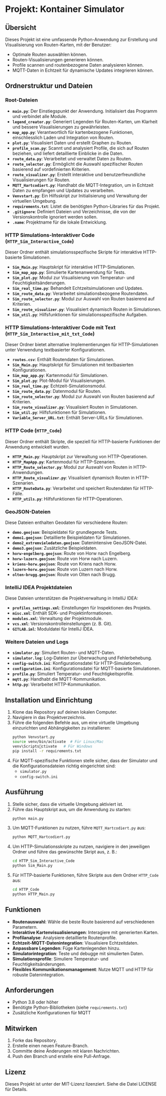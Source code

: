 
# Projekt: Kontainer Simulator

## Übersicht
Dieses Projekt ist eine umfassende Python-Anwendung zur Erstellung und Visualisierung von Routen-Karten, mit der Benutzer:

- Optimale Routen auswählen können.
- Routen-Visualisierungen generieren können.
- Profile scannen und routenbezogene Daten analysieren können.
- MQTT-Daten in Echtzeit für dynamische Updates integrieren können.

## Ordnerstruktur und Dateien

### Root-Dateien
- **`main.py`**: Der Einstiegspunkt der Anwendung. Initialisiert das Programm und verbindet alle Module.
- **`legend_creator.py`**: Generiert Legenden für Routen-Karten, um Klarheit und bessere Visualisierungen zu gewährleisten.
- **`map_app.py`**: Verantwortlich für kartenbezogene Funktionen, einschliesslich Laden und Integration von Routen.
- **`plot.py`**: Visualisiert Daten und erstellt Graphen zu Routen.
- **`profile_scan.py`**: Scannt und analysiert Profile, die sich auf Routen beziehen, und liefert detaillierte Einblicke in die Daten.
- **`route_data.py`**: Verarbeitet und verwaltet Daten zu Routen.
- **`route_selector.py`**: Ermöglicht die Auswahl spezifischer Routen basierend auf vordefinierten Kriterien.
- **`route_visualizer.py`**: Erstellt interaktive und benutzerfreundliche Visualisierungen für Routen.
- **`MQTT_Hartcodiert.py`**: Handhabt die MQTT-Integration, um in Echtzeit Daten zu empfangen und Updates zu verarbeiten.
- **`Venvstart.py`**: Ein Hilfsskript zur Initialisierung und Verwaltung der virtuellen Umgebung.
- **`requirements.txt`**: Listet die benötigten Python-Libraries für das Projekt.
- **`.gitignore`**: Definiert Dateien und Verzeichnisse, die von der Versionskontrolle ignoriert werden sollen.
- **`.name`**: Projektname für die lokale Entwicklung.

### HTTP Simulations-Interaktiver Code (`HTTP_Sim_Interactive_Code`)
Dieser Ordner enthält simulationsspezifische Skripte für interaktive HTTP-basierte Simulationen.

- **`Sim_Main.py`**: Hauptskript für interaktive HTTP-Simulationen.
- **`Sim_map_app.py`**: Simulierte Kartenanwendung für Tests.
- **`Sim_plot.py`**: Modul zur Visualisierung von Temperatur- und Feuchtigkeitsänderungen.
- **`Sim_real_time.py`**: Behandelt Echtzeitsimulationen und Updates.
- **`Sim_route_data.py`**: Verarbeitet simulationsbezogene Routendaten.
- **`Sim_route_selector.py`**: Modul zur Auswahl von Routen basierend auf Kriterien.
- **`Sim_route_visualizer.py`**: Visualisiert dynamisch Routen in Simulationen.
- **`Sim_util.py`**: Hilfsfunktionen für simulationsspezifische Aufgaben.

### HTTP Simulations-Interaktiver Code mit Text (`HTTP_Sim_Interactive_mit_txt_Code`)
Dieser Ordner bietet alternative Implementierungen für HTTP-Simulationen unter Verwendung textbasierter Konfigurationen.

- **`routes.csv`**: Enthält Routendaten für Simulationen.
- **`Sim_Main.py`**: Hauptskript für Simulationen mit textbasierten Konfigurationen.
- **`Sim_map_app.py`**: Kartenmodul für Simulationen.
- **`Sim_plot.py`**: Plot-Modul für Visualisierungen.
- **`Sim_real_time.py`**: Echtzeit-Simulationsmodul.
- **`Sim_route_data.py`**: Datenmodul für Routen.
- **`Sim_route_selector.py`**: Modul zur Auswahl von Routen basierend auf Kriterien.
- **`Sim_route_visualizer.py`**: Visualisiert Routen in Simulationen.
- **`Sim_util.py`**: Hilfsfunktionen für Simulationen.
- **`Variable_Server_URL.txt`**: Enthält Server-URLs für Simulationen.

### HTTP Code (`HTTP_Code`)
Dieser Ordner enthält Skripte, die speziell für HTTP-basierte Funktionen der Anwendung entwickelt wurden.

- **`HTTP_Main.py`**: Hauptskript zur Verwaltung von HTTP-Operationen.
- **`HTTP_MapApp.py`**: Kartenmodul für HTTP-Szenarien.
- **`HTTP_Route_selector.py`**: Modul zur Auswahl von Routen in HTTP-Anwendungen.
- **`HTTP_Route_visualizer.py`**: Visualisiert dynamisch Routen in HTTP-Szenarien.
- **`HTTP_RouteData.py`**: Verarbeitet und speichert Routendaten für HTTP-Fälle.
- **`HTTP_utils.py`**: Hilfsfunktionen für HTTP-Operationen.

### GeoJSON-Dateien
Diese Dateien enthalten Geodaten für verschiedene Routen:

- **`demo.geojson`**: Beispieldatei für grundlegende Tests.
- **`demo1.geojson`**: Detaillierte Beispieldaten für Simulationen.
- **`demo2_extremvieledaten.geojson`**: Datenintensive GeoJSON-Datei.
- **`demo3.geojson`**: Zusätzliche Beispieldaten.
- **`horw-engelberg.geojson`**: Route von Horw nach Engelberg.
- **`horw-luzern.geojson`**: Route von Horw nach Luzern.
- **`kriens-horw.geojson`**: Route von Kriens nach Horw.
- **`luzern-horw.geojson`**: Route von Luzern nach Horw.
- **`olten-brugg.geojson`**: Route von Olten nach Brugg.

### IntelliJ IDEA Projektdateien
Diese Dateien unterstützen die Projektverwaltung in IntelliJ IDEA:

- **`profiles_settings.xml`**: Einstellungen für Inspektionen des Projekts.
- **`misc.xml`**: Enthält SDK- und Projektinformationen.
- **`modules.xml`**: Verwaltung der Projektmodule.
- **`vcs.xml`**: Versionskontrolleinstellungen (z. B. Git).
- **`GITLAB.iml`**: Moduldatei für IntelliJ IDEA.

### Weitere Dateien und Logs
- **`simulator.py`**: Simuliert Routen- und MQTT-Daten.
- **`simulator.log`**: Log-Dateien zur Überwachung und Fehlerbehebung.
- **`config-switch.ini`**: Konfigurationsdatei für HTTP-Simulationen.
- **`configuration.ini`**: Konfigurationsdatei für MQTT-basierte Simulationen.
- **`profile.py`**: Simuliert Temperatur- und Feuchtigkeitsprofile.
- **`mqtt.py`**: Handhabt die MQTT-Kommunikation.
- **`http.py`**: Verarbeitet HTTP-Kommunikation.

## Installation und Einrichtung
1. Klone das Repository auf deinen lokalen Computer.
2. Navigiere in das Projektverzeichnis.
3. Führe die folgenden Befehle aus, um eine virtuelle Umgebung einzurichten und Abhängigkeiten zu installieren:
   ```bash
   python Venvstart.py
   source venv/bin/activate  # Für Linux/Mac
   venv\Scriptsctivate   # Für Windows
   pip install -r requirements.txt
   ```
4. Für MQTT-spezifische Funktionen stelle sicher, dass der Simulator und die Konfigurationsdateien richtig eingerichtet sind:
   - `simulator.py`
   - `config-switch.ini`

## Ausführung
1. Stelle sicher, dass die virtuelle Umgebung aktiviert ist.
2. Führe das Hauptskript aus, um die Anwendung zu starten:
   ```bash
   python main.py
   ```
3. Um MQTT-Funktionen zu nutzen, führe `MQTT_Hartcodiert.py` aus:
   ```bash
   python MQTT_Hartcodiert.py
   ```
4. Um HTTP-Simulationsskripte zu nutzen, navigiere in den jeweiligen Ordner und führe das gewünschte Skript aus, z. B.:
   ```bash
   cd HTTP_Sim_Interactive_Code
   python Sim_Main.py
   ```
5. Für HTTP-basierte Funktionen, führe Skripte aus dem Ordner `HTTP_Code` aus:
   ```bash
   cd HTTP_Code
   python HTTP_Main.py
   ```

## Funktionen
- **Routenauswahl**: Wähle die beste Route basierend auf verschiedenen Parametern.
- **Interaktive Kartenvisualisierungen**: Interagiere mit generierten Karten.
- **Profilanalyse**: Analysiere detaillierte Routenprofile.
- **Echtzeit-MQTT-Datenintegration**: Visualisiere Echtzeitdaten.
- **Anpassbare Legenden**: Füge Kartenlegenden hinzu.
- **Simulatorintegration**: Teste und debugge mit simulierten Daten.
- **Simulationsprofile**: Simuliere Temperatur- und Feuchtigkeitsänderungen.
- **Flexibles Kommunikationsmanagement**: Nutze MQTT und HTTP für robuste Datenintegration.

## Anforderungen
- Python 3.8 oder höher
- Benötigte Python-Bibliotheken (siehe `requirements.txt`)
- Zusätzliche Konfigurationen für MQTT

## Mitwirken
1. Forke das Repository.
2. Erstelle einen neuen Feature-Branch.
3. Committe deine Änderungen mit klaren Nachrichten.
4. Push den Branch und erstelle eine Pull-Anfrage.

## Lizenz
Dieses Projekt ist unter der MIT-Lizenz lizenziert. Siehe die Datei LICENSE für Details.

